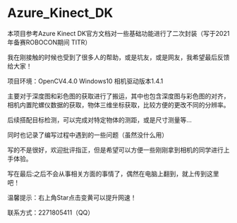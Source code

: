 # Azure_Kinect_DK
本项目参考Azure Kinect DK官方文档对一些基础功能进行了二次封装（写于2021年备赛ROBOCON期间 TITR）

我在刚接触的时候也受到了很多人的帮助，或是坑友，或是网友，我希望最后反馈给大家！

项目环境：OpenCV4.4.0 Windows10 相机驱动版本1.4.1

主要对于深度图和彩色图的获取进行了搬运，其中也包含深度图与彩色图的对齐，相机内置陀螺仪数据的获取，物体三维坐标获取，比较方便的更改不同的分辨率。

后续搭配目标检测，可以完成对特定物体的测距，或是尺寸测量等...

同时也记录了编写过程中遇到的一些问题（虽然没什么用）

写的不是很好，欢迎批评指正，但是希望可以方便一些刚刚拿到相机的同学进行上手体验。

写在最后:之后不会从事相关方面的事情了，偶然在电脑上翻到，就上传到这里吧！

温馨提示：右上角Star点击变黄可以提升网速！

联系方式：2271805411（QQ）
